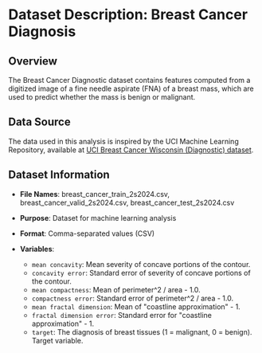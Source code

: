 # Dataset Description: Breast Cancer Diagnosis

## Overview

The Breast Cancer Diagnostic dataset contains features computed from a digitized image of a fine needle aspirate (FNA) of a breast mass, which are used to predict whether the mass is benign or malignant.

## Data Source

The data used in this analysis is inspired by the UCI Machine Learning Repository, available at [UCI Breast Cancer Wisconsin (Diagnostic) dataset](https://archive.ics.uci.edu/ml/datasets/Breast+Cancer+Wisconsin+(Diagnostic)).

## Dataset Information

- **File Names**: breast_cancer_train_2s2024.csv, breast_cancer_valid_2s2024.csv, breast_cancer_test_2s2024.csv
- **Purpose**: Dataset for machine learning analysis
- **Format**: Comma-separated values (CSV)
- **Variables**:
  
  - `mean concavity`: Mean severity of concave portions of the contour.
  - `concavity error`: Standard error of severity of concave portions of the contour.
  - `mean compactness`: Mean of perimeter^2 / area - 1.0.
  - `compactness error`: Standard error of perimeter^2 / area - 1.0.
  - `mean fractal dimension`: Mean of "coastline approximation" - 1.
  - `fractal dimension error`: Standard error for "coastline approximation" - 1.
  - `target`: The diagnosis of breast tissues (1 = malignant, 0 = benign). Target variable.